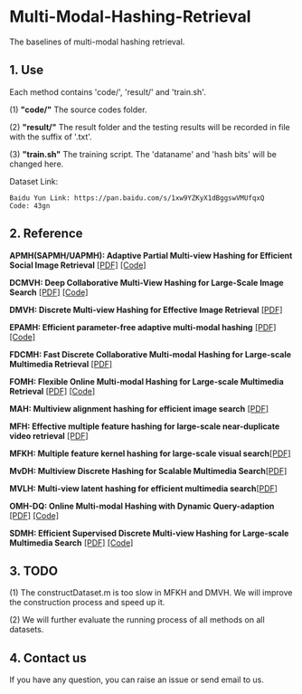 # Multi-Modal-Hashing-Retrieval
The baselines of multi-modal hashing retrieval.

## 1. Use

Each method contains 'code/', 'result/' and 'train.sh'.

(1) **"code/"** The source codes folder.

(2) **"result/"** The result folder and the testing results will be recorded in file with the suffix of '.txt'.

(3) **"train.sh"** The training script. The 'dataname' and 'hash bits' will be changed here.

Dataset Link:

    Baidu Yun Link: https://pan.baidu.com/s/1xw9YZKyX1dBggswVMUfqxQ 
    Code: 43gn
    
## 2. Reference

**APMH(SAPMH/UAPMH): Adaptive Partial Multi-view Hashing for Efficient Social Image Retrieval**  [[PDF]](https://ieeexplore.ieee.org/document/9257004) [[Code]](https://github.com/ChaoqunZheng/APMH)

**DCMVH: Deep Collaborative Multi-View Hashing for Large-Scale Image Search** [[PDF]](https://ieeexplore.ieee.org/abstract/document/9007019) [[Code]](https://github.com/lxuu306/DCMVH)


**DMVH: Discrete Multi-view Hashing for Effective Image Retrieval** [[PDF]](https://dl.acm.org/doi/abs/10.1145/3078971.3078981) 


**EPAMH: Efficient parameter-free adaptive multi-modal hashing** [[PDF]](https://ieeexplore.ieee.org/abstract/document/9137647) [[Code]](https://github.com/ChaoqunZheng/EPAMH)

**FDCMH: Fast Discrete Collaborative Multi-modal Hashing for Large-scale Multimedia Retrieval** [[PDF]](https://ieeexplore.ieee.org/abstract/document/8700276)

**FOMH: Flexible Online Multi-modal Hashing for Large-scale Multimedia Retrieval** [[PDF]](https://dl.acm.org/doi/abs/10.1145/3343031.3350999) [[Code]](https://github.com/lxuu306/FOMH)

**MAH: Multiview alignment hashing for efficient image search** [[PDF]](https://ieeexplore.ieee.org/abstract/document/7006770)

**MFH: Effective multiple feature hashing for large-scale near-duplicate video retrieval** [[PDF]](https://ieeexplore.ieee.org/abstract/document/6553136)

**MFKH: Multiple feature kernel hashing for large-scale visual search**[[PDF]](https://www.sciencedirect.com/science/article/abs/pii/S0031320313003452)


**MvDH: Multiview Discrete Hashing for Scalable Multimedia Search**[[PDF]](https://dl.acm.org/doi/abs/10.1145/3178119)


**MVLH: Multi-view latent hashing for efficient multimedia search**[[PDF]](https://dl.acm.org/doi/abs/10.1145/2733373.2806342)


**OMH-DQ: Online Multi-modal Hashing with Dynamic Query-adaption** [[PDF]](https://dl.acm.org/doi/abs/10.1145/3331184.3331217) [[Code]](https://github.com/lxuu306/OMH-DQ_SIGIR2019)

**SDMH: Efficient Supervised Discrete Multi-view Hashing for Large-scale Multimedia Search** [[PDF]](https://ieeexplore.ieee.org/abstract/document/8868211) [[Code]](https://github.com/lxuu306/SDMH)

## 3. TODO

(1) The constructDataset.m is too slow in MFKH and DMVH. We will improve the construction process and speed up it.

(2) We will further evaluate the running process of all methods on all datasets.

## 4. Contact us

If you have any question, you can raise an issue or send email to us.
